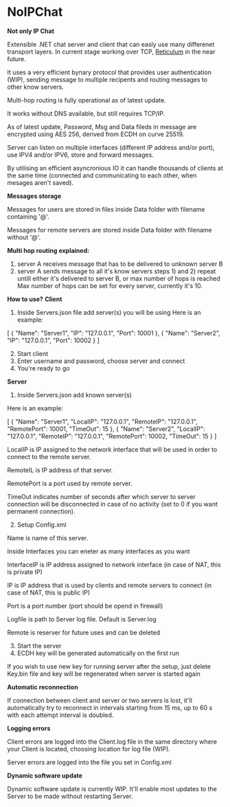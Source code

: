 # NoIPChat
**Not only IP Chat**

Extensible .NET chat server and client that can easly use many differenet transport layers. In current stage working over TCP, <a href="https://github.com/markqvist/Reticulum">Reticulum</a> in the near future.

It uses a very efficient bynary protocol that provides user authentication (WIP), sending message to multiple recipents and routing messages to other know servers.

Multi-hop routing is fully operational as of latest update.

It works without DNS available, but still requires TCP/IP.

As of latest update, Password, Msg and Data fileds in message are encrypted using AES 256, derived from ECDH on curve 25519.

Server can listen on multiple interfaces (different IP address and/or port), use IPV4 and/or IPV6, store and forward messages.

By utilising an efficient asyncronious IO it can handle thousands of clients at the same time (connected and communicating to each other, when mesages aren't saved).

**Messages storage**

Messages for users are stored in files inside Data folder with filename containing '@'.

Messages for remote servers are stored inside Data folder with filename without '@'.

**Multi hop routing explained:**
1) server A receives message that has to be delivered to unknown server B
2) server A sends message to all it's know servers
steps 1) and 2) repeat untill either it's delivered to server B, or max number of hops is reached
Max number of hops can be set for every server, currently it's 10.

**How to use?**
**Client**
1) Inside Servers.json file add server(s) you will be using
Here is an example:

[
  {
    "Name": "Server1",
    "IP": "127.0.0.1",
    "Port": 10001
  },
  {
    "Name": "Server2",
    "IP": "127.0.0.1",
    "Port": 10002
  }
]

2) Start client
3) Enter username and password, choose server and connect
4) You're ready to go

**Server**
1) Inside Servers.json add known server(s)

Here is an example:

[
  {
    "Name": "Server1",
    "LocalIP": "127.0.0.1",
    "RemoteIP": "127.0.0.1",
    "RemotePort": 10001,
    "TimeOut":  15
  },
  {
    "Name": "Server2",
    "LocalIP": "127.0.0.1",
    "RemoteIP": "127.0.0.1",
    "RemotePort": 10002,
    "TimeOut":  15
  }
]

LocalIP is IP assigned to the network interface that will be used in order to connect to the remote server.

RemoteIL is IP address of that server.

RemotePort is a port used by remote server.

TimeOut indicates number of seconds after which server to server connection will be disconnected in case of no activity (set to 0 if you want permanent connection).

2) Setup Config.xml

Name is name of this server.

Inside Interfaces you can eneter as many interfaces as you want

InterfaceIP is IP address assigned to network interface (in case of NAT, this is private IP)

IP is IP address that is used by clients and remote servers to connect (in case of NAT, this is public IP)

Port is a port number (port should be opend in firewall)

Logfile is path to Server log file. Default is Server.log

Remote is reserver for future uses and can be deleted

3) Start the server
4) ECDH key will be generated automatically on the first run

If you wish to use new key for running server after the setup, just delete Key.bin file and key will be regenerated when server is started again

**Automatic reconnection**

If connection between client and server or two servers is lost, it'll automatically try to reconnect in intervals starting from 15 ms, up to 60 s with each attempt interval is doubled.

**Logging errors**

Client errors are logged into the Client.log file in the same directory where your Client is located, choosing location for log file (WIP).

Server errors are logged into the file you set in Config.xml

**Dynamic software update**

Dynamic software update is currently WIP. It'll enable most updates to the Server to be made without restarting Server.